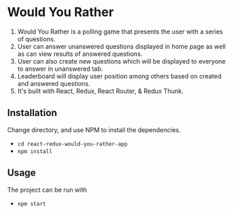 # Would You Rather

1. Would You Rather is a  polling game that presents the user with a series of questions.
2. User can answer unanswered questions displayed in home page as well as can view results of answered questions.
3. User can also create new questions which will be displayed to everyone to answer in unanswered tab.
4. Leaderboard will display user position among others based on created and answered questions.
5. It's built with React, Redux, React Router, & Redux Thunk.

## Installation

Change directory, and use NPM to install the dependencies.

 - `cd react-redux-would-you-rather-app`
 - `npm install`

## Usage

The project can be run with

- `npm start`